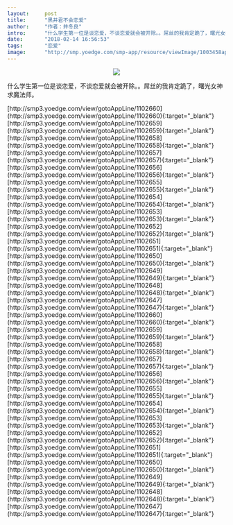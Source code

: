 ```yaml
---
layout:     post
title:      "黑井君不会恋爱"
author:     "作者：井冬良"
intro:      "什么学生第一位是谈恋爱，不谈恋爱就会被开除。。屌丝的我肯定跪了，曙光女神求魔法师。"
date:       "2018-02-14 16:56:53"
tags:       "恋爱"
image:      "http://smp.yoedge.com/smp-app/resource/viewImage/1003458appline.png"
---
```

<div style="text-align: center">
<p><img src="http://smp.yoedge.com/smp-app/resource/viewImage/1003458appline.png"/></p>
</div>
<p class="post-meta">
<span>什么学生第一位是谈恋爱，不谈恋爱就会被开除。。屌丝的我肯定跪了，曙光女神求魔法师。</span>
</p>
[http://smp3.yoedge.com/view/gotoAppLine/1102660](http://smp3.yoedge.com/view/gotoAppLine/1102660){:target="_blank"}
[http://smp3.yoedge.com/view/gotoAppLine/1102659](http://smp3.yoedge.com/view/gotoAppLine/1102659){:target="_blank"}
[http://smp3.yoedge.com/view/gotoAppLine/1102658](http://smp3.yoedge.com/view/gotoAppLine/1102658){:target="_blank"}
[http://smp3.yoedge.com/view/gotoAppLine/1102657](http://smp3.yoedge.com/view/gotoAppLine/1102657){:target="_blank"}
[http://smp3.yoedge.com/view/gotoAppLine/1102656](http://smp3.yoedge.com/view/gotoAppLine/1102656){:target="_blank"}
[http://smp3.yoedge.com/view/gotoAppLine/1102655](http://smp3.yoedge.com/view/gotoAppLine/1102655){:target="_blank"}
[http://smp3.yoedge.com/view/gotoAppLine/1102654](http://smp3.yoedge.com/view/gotoAppLine/1102654){:target="_blank"}
[http://smp3.yoedge.com/view/gotoAppLine/1102653](http://smp3.yoedge.com/view/gotoAppLine/1102653){:target="_blank"}
[http://smp3.yoedge.com/view/gotoAppLine/1102652](http://smp3.yoedge.com/view/gotoAppLine/1102652){:target="_blank"}
[http://smp3.yoedge.com/view/gotoAppLine/1102651](http://smp3.yoedge.com/view/gotoAppLine/1102651){:target="_blank"}
[http://smp3.yoedge.com/view/gotoAppLine/1102650](http://smp3.yoedge.com/view/gotoAppLine/1102650){:target="_blank"}
[http://smp3.yoedge.com/view/gotoAppLine/1102649](http://smp3.yoedge.com/view/gotoAppLine/1102649){:target="_blank"}
[http://smp3.yoedge.com/view/gotoAppLine/1102648](http://smp3.yoedge.com/view/gotoAppLine/1102648){:target="_blank"}
[http://smp3.yoedge.com/view/gotoAppLine/1102647](http://smp3.yoedge.com/view/gotoAppLine/1102647){:target="_blank"}
[http://smp3.yoedge.com/view/gotoAppLine/1102660](http://smp3.yoedge.com/view/gotoAppLine/1102660){:target="_blank"}
[http://smp3.yoedge.com/view/gotoAppLine/1102659](http://smp3.yoedge.com/view/gotoAppLine/1102659){:target="_blank"}
[http://smp3.yoedge.com/view/gotoAppLine/1102658](http://smp3.yoedge.com/view/gotoAppLine/1102658){:target="_blank"}
[http://smp3.yoedge.com/view/gotoAppLine/1102657](http://smp3.yoedge.com/view/gotoAppLine/1102657){:target="_blank"}
[http://smp3.yoedge.com/view/gotoAppLine/1102656](http://smp3.yoedge.com/view/gotoAppLine/1102656){:target="_blank"}
[http://smp3.yoedge.com/view/gotoAppLine/1102655](http://smp3.yoedge.com/view/gotoAppLine/1102655){:target="_blank"}
[http://smp3.yoedge.com/view/gotoAppLine/1102654](http://smp3.yoedge.com/view/gotoAppLine/1102654){:target="_blank"}
[http://smp3.yoedge.com/view/gotoAppLine/1102653](http://smp3.yoedge.com/view/gotoAppLine/1102653){:target="_blank"}
[http://smp3.yoedge.com/view/gotoAppLine/1102652](http://smp3.yoedge.com/view/gotoAppLine/1102652){:target="_blank"}
[http://smp3.yoedge.com/view/gotoAppLine/1102651](http://smp3.yoedge.com/view/gotoAppLine/1102651){:target="_blank"}
[http://smp3.yoedge.com/view/gotoAppLine/1102650](http://smp3.yoedge.com/view/gotoAppLine/1102650){:target="_blank"}
[http://smp3.yoedge.com/view/gotoAppLine/1102649](http://smp3.yoedge.com/view/gotoAppLine/1102649){:target="_blank"}
[http://smp3.yoedge.com/view/gotoAppLine/1102648](http://smp3.yoedge.com/view/gotoAppLine/1102648){:target="_blank"}
[http://smp3.yoedge.com/view/gotoAppLine/1102647](http://smp3.yoedge.com/view/gotoAppLine/1102647){:target="_blank"}


